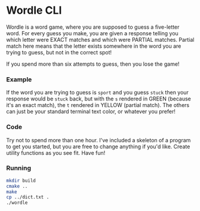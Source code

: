 # Wordle CLI

Wordle is a word game, where you are supposed to guess a five-letter word. For every
guess you make, you are given a response telling you which letter were EXACT matches
and which were PARTIAL matches. Partial match here means that the letter exists somewhere
in the word you are trying to guess, but not in the correct spot!

If you spend more than six attempts to guess, then you lose the game!

### Example

If the word you are trying to guess is `sport` and you guess `stuck` then your response
would be `stuck` back, but with the `s` rendered in GREEN (because it's an exact match),
the `t` rendered in YELLOW (partial match). The others can just be your standard terminal
text color, or whatever you prefer!

### Code

Try not to spend more than one hour. I've included a skeleton of a program to get you
started, but you are free to change anything if you'd like. Create utility functions as
you see fit. Have fun!

### Running

```bash
mkdir build
cmake ..
make
cp ../dict.txt .
./wordle
```